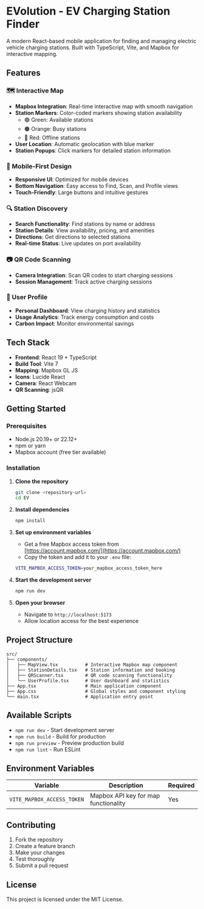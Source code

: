 # EVolution - EV Charging Station Finder

A modern React-based mobile application for finding and managing electric vehicle charging stations. Built with TypeScript, Vite, and Mapbox for interactive mapping.

## Features

### 🗺️ Interactive Map
- **Mapbox Integration**: Real-time interactive map with smooth navigation
- **Station Markers**: Color-coded markers showing station availability
  - 🟢 Green: Available stations
  - 🟠 Orange: Busy stations
  - 🔴 Red: Offline stations
- **User Location**: Automatic geolocation with blue marker
- **Station Popups**: Click markers for detailed station information

### 📱 Mobile-First Design
- **Responsive UI**: Optimized for mobile devices
- **Bottom Navigation**: Easy access to Find, Scan, and Profile views
- **Touch-Friendly**: Large buttons and intuitive gestures

### 🔍 Station Discovery
- **Search Functionality**: Find stations by name or address
- **Station Details**: View availability, pricing, and amenities
- **Directions**: Get directions to selected stations
- **Real-time Status**: Live updates on port availability

### 📷 QR Code Scanning
- **Camera Integration**: Scan QR codes to start charging sessions
- **Session Management**: Track active charging sessions

### 👤 User Profile
- **Personal Dashboard**: View charging history and statistics
- **Usage Analytics**: Track energy consumption and costs
- **Carbon Impact**: Monitor environmental savings

## Tech Stack

- **Frontend**: React 19 + TypeScript
- **Build Tool**: Vite 7
- **Mapping**: Mapbox GL JS
- **Icons**: Lucide React
- **Camera**: React Webcam
- **QR Scanning**: jsQR

## Getting Started

### Prerequisites
- Node.js 20.19+ or 22.12+
- npm or yarn
- Mapbox account (free tier available)

### Installation

1. **Clone the repository**
   ```bash
   git clone <repository-url>
   cd EV
   ```

2. **Install dependencies**
   ```bash
   npm install
   ```

3. **Set up environment variables**
   - Get a free Mapbox access token from [https://account.mapbox.com/](https://account.mapbox.com/)
   - Copy the token and add it to your `.env` file:
   ```bash
   VITE_MAPBOX_ACCESS_TOKEN=your_mapbox_access_token_here
   ```

4. **Start the development server**
   ```bash
   npm run dev
   ```

5. **Open your browser**
   - Navigate to `http://localhost:5173`
   - Allow location access for the best experience

## Project Structure

```
src/
├── components/
│   ├── MapView.tsx          # Interactive Mapbox map component
│   ├── StationDetails.tsx   # Station information and booking
│   ├── QRScanner.tsx        # QR code scanning functionality
│   └── UserProfile.tsx      # User dashboard and statistics
├── App.tsx                  # Main application component
├── App.css                  # Global styles and component styling
└── main.tsx                 # Application entry point
```

## Available Scripts

- `npm run dev` - Start development server
- `npm run build` - Build for production
- `npm run preview` - Preview production build
- `npm run lint` - Run ESLint

## Environment Variables

| Variable | Description | Required |
|----------|-------------|----------|
| `VITE_MAPBOX_ACCESS_TOKEN` | Mapbox API key for map functionality | Yes |

## Contributing

1. Fork the repository
2. Create a feature branch
3. Make your changes
4. Test thoroughly
5. Submit a pull request

## License

This project is licensed under the MIT License.
